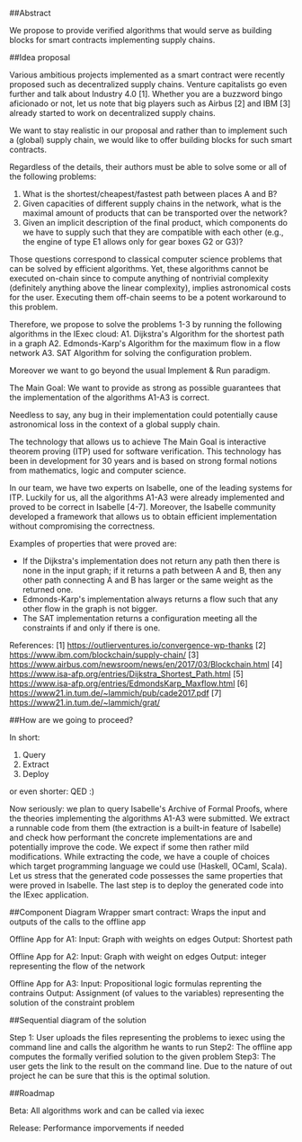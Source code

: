 ##Abstract

We propose to provide verified algorithms that would serve as building blocks
for smart contracts implementing supply chains.

##Idea proposal

Various ambitious projects implemented as a smart contract were recently proposed
such as decentralized supply chains. Venture capitalists go even further and talk about
Industry 4.0 [1]. Whether you are a buzzword bingo aficionado or not, let us note that
big players such as Airbus [2] and IBM [3] already started to work on
decentralized supply chains.

We want to stay realistic in our proposal and rather than to implement such a (global)
supply chain, we would like to offer building blocks for such smart contracts.

Regardless of the details, their authors must be able to solve some or all of the following problems:
1) What is the shortest/cheapest/fastest path between places A and B?
2) Given capacities of different supply chains in the network, what is the maximal
amount of products that can be transported over the network?
3) Given an implicit description of the final product, which components do we have to supply
such that they are compatible with each other (e.g., the engine of type E1 allows only for gear boxes G2 or G3)?

Those questions correspond to classical computer science problems that can be solved by
efficient algorithms. Yet, these algorithms cannot be executed on-chain since
to compute anything of nontrivial complexity (definitely anything above the linear complexity),
implies astronomical costs for the user.
Executing them off-chain seems to be a potent workaround to this problem.

Therefore, we propose to solve the problems 1-3 by running the following algorithms
in the IExec cloud:
A1. Dijkstra's Algorithm for the shortest path in a graph
A2. Edmonds-Karp's Algorithm for the maximum flow in a flow network
A3. SAT Algorithm for solving the configuration problem.

Moreover we want to go beyond the usual Implement & Run paradigm.

The Main Goal:
We want to provide as strong as possible guarantees that the implementation of the
algorithms A1-A3 is correct.

Needless to say, any bug in their implementation
could potentially cause astronomical loss in the context of a global supply chain.

The technology that allows us to achieve The Main Goal is interactive theorem
proving (ITP) used for software verification. This technology has been in development
for 30 years and is based on strong formal notions from mathematics, logic and
computer science.

In our team, we have two experts on Isabelle, one of the leading systems for ITP.
Luckily for us, all the algorithms A1-A3 were already implemented and proved to be
correct in Isabelle [4-7]. Moreover, the Isabelle community developed a framework that
allows us to obtain efficient implementation without compromising the correctness.

Examples of properties that were proved are:
* If the Dijkstra's implementation does not return any path then there is none
in the input graph; if it returns a path between A and B, then any other path connecting A and B
has larger or the same weight as the returned one.
* Edmonds-Karp's implementation always returns a flow such that any other flow
in the graph is not bigger.
* The SAT implementation returns a configuration meeting all the constraints
if and only if there is one.

References:
[1] https://outlierventures.io/convergence-wp-thanks
[2] https://www.ibm.com/blockchain/supply-chain/
[3] https://www.airbus.com/newsroom/news/en/2017/03/Blockchain.html
[4] https://www.isa-afp.org/entries/Dijkstra_Shortest_Path.html
[5] https://www.isa-afp.org/entries/EdmondsKarp_Maxflow.html
[6] https://www21.in.tum.de/~lammich/pub/cade2017.pdf
[7] https://www21.in.tum.de/~lammich/grat/

##How are we going to proceed?

In short:
1. Query
2. Extract
3. Deploy

or even shorter: QED :)

Now seriously:
we plan to query Isabelle's Archive of Formal Proofs, where the theories implementing
the algorithms A1-A3 were submitted. We extract a runnable code from them
(the extraction is a built-in feature of Isabelle) and check how performant the concrete
implementations are and potentially improve the code. We expect if some then rather
mild modifications. While extracting the code, we have a couple of choices which
target programming language we could use (Haskell, OCaml, Scala). Let us stress
that the generated code possesses the same properties that were proved in Isabelle.
The last step is to deploy the generated code into the IExec application.

##Component Diagram
Wrapper smart contract:
Wraps the input and outputs of the calls to the offline app

Offline App for A1:
Input: Graph with weights on edges
Output: Shortest path

Offline App for A2:
Input: Graph with weight on edges
Output: integer representing the flow of the network

Offline App for A3:
Input: Propositional logic formulas reprenting the contrains
Output: Assignment (of values to the variables) representing the solution of the constraint problem

##Sequential diagram of the solution

Step 1: User uploads the files representing the problems to iexec using the command line and calls the algorithm he wants to run
Step2: The offline app computes the formally verified solution to the given problem
Step3: The user gets the link to the result on the command line. Due to the nature of out project he can be sure that this is the optimal solution.

##Roadmap

Beta: All algorithms work and can be called via iexec

Release: Performance imporvements if needed


